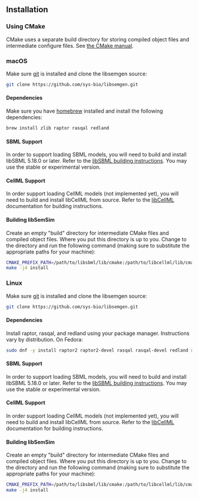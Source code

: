 ## Installation

### Using CMake

CMake uses a separate build directory for storing compiled object files and intermediate configure files. See [the CMake manual](https://cmake.org/runningcmake/).

### macOS

Make sure [git](https://git-scm.com/) is installed and clone the libsemgen source:

```bash
git clone https://github.com/sys-bio/libsemgen.git
```

#### Dependencies

Make sure you have [homebrew](https://brew.sh/) installed and install the following dependencies:

```bash
brew install zlib raptor rasqal redland
```

#### SBML Support

In order to support loading SBML models, you will need to build and install libSBML 5.18.0 or later. Refer to the [libSBML building instructions](http://sbml.org/Software/libSBML). You may use the stable or experimental version.

#### CellML Support

In order support loading CellML models (not implemented yet), you will need to build and install libCellML from source. Refer to the [libCellML](https://libcellml.readthedocs.io/en/latest/) documentation for building instructions.

#### Building libSemSim

Create an empty "build" directory for intermediate CMake files and compiled object files. Where you put this directory is up to you. Change to the directory and run the following command (making sure to substitute the appropriate paths for your machine):

```bash
CMAKE_PREFIX_PATH=/path/to/libsbml/lib/cmake:/path/to/libcellml/lib/cmake:/path/to/libcombine/lib/cmake:$CMAKE_PREFIX_PATH PKG_CONFIG_PATH=/usr/local/Cellar/redland/1.0.17_1/lib/pkgconfig:$_PKG_CONFIG_PATH cmake -DCMAKE_BUILD_TYPE=Release -DCMAKE_INSTALL_PREFIX=/path/to/libsemgen-install /path/to/libsemgen-src
make -j4 install
```

### Linux

Make sure [git](https://git-scm.com/) is installed and clone the libsemgen source:

```bash
git clone https://github.com/sys-bio/libsemgen.git
```

#### Dependencies

Install raptor, rasqal, and redland using your package manager. Instructions vary by distribution. On Fedora:

```bash
sudo dnf -y install raptor2 raptor2-devel rasqal rasqal-devel redland redland-devel
```

#### SBML Support

In order to support loading SBML models, you will need to build and install libSBML 5.18.0 or later. Refer to the [libSBML building instructions](http://sbml.org/Software/libSBML). You may use the stable or experimental version.

#### CellML Support

In order support loading CellML models (not implemented yet), you will need to build and install libCellML from source. Refer to the [libCellML](https://libcellml.readthedocs.io/en/latest/) documentation for building instructions.

#### Building libSemSim

Create an empty "build" directory for intermediate CMake files and compiled object files. Where you put this directory is up to you. Change to the directory and run the following command (making sure to substitute the appropriate paths for your machine):

```bash
CMAKE_PREFIX_PATH=/path/to/libsbml/lib/cmake:/path/to/libcellml/lib/cmake:/path/to/libcombine/lib/cmake:$CMAKE_PREFIX_PATH cmake -DCMAKE_BUILD_TYPE=Release -DCMAKE_INSTALL_PREFIX=/path/to/install/libsemgen /path/to/src/libsemgen
make -j4 install
```
